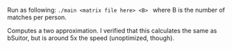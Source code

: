 Run as following:
`./main <matrix file here> <B> `
where B is the number of matches per person.

Computes a two approximation. I verified that this calculates the same as bSuitor, but is around 5x the speed (unoptimized, though). 
